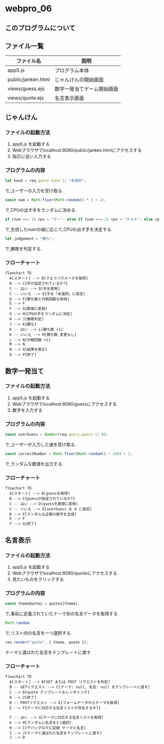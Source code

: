 # webpro_06

## このプログラムについて

## ファイル一覧
ファイル名 | 説明
-|-
app5.js | プログラム本体
public/janken.html | じゃんけんの開始画面
views/guess.ejs | 数字一発当てゲーム開始画面
views/quote.ejs | 名言表示画面
## じゃんけん
### ファイルの起動方法
1. app5.js を起動する
1. Webブラウザでlocalhost:8080/public/janken.htmlにアクセスする
1. 指示に従い入力する
### プログラムの内容
```javascript
let hand = req.query.hand || "未選択";
```
で,ユーザーの入力を受け取る.
```javascript
const num = Math.floor(Math.random() * 3 + 1);
```
で,CPUの出す手をランダムに決める.
```javascript
if (num === 1) cpu = "グー"; else if (num === 2) cpu = "チョキ"; else cpu = "パー";
```
で,生成したnumの値に応じて,CPUの出す手を決定する.
```javascript
let judgement = "勝ち";
```
で,勝敗を判定する.
### フローチャート
```mermaid
flowchart TD
  A[スタート] --> B[クエリパラメータを取得]
  B --> C{手が指定されているか?}
  C -- はい --> D[手を使用]
  C -- いいえ --> E[手を「未選択」に設定]
  D --> F[勝ち数と対戦回数を取得]
  E --> F
  F --> G{数値に変換}
  G --> H[CPUの手をランダムに決定]
  H --> J[勝敗判定]
  J --> K{勝ち}
  K -- はい --> L[勝ち数 +1]
  K -- いいえ --> M[勝ち数 変更なし]
  L --> N[対戦回数 +1]
  M --> N
  N --> O[結果を表示]
  O --> P[終了]
```

## 数字一発当て
### ファイルの起動方法
1. app5.js を起動する
1. Webブラウザでlocalhost:8080/guessにアクセスする
1. 数字を入力する
### プログラムの内容
```javascript
const userGuess = Number(req.query.guess || 0);
```
で,ユーザーが入力した値を受け取る.
```javascript
const correctNumber = Math.floor(Math.random() * 100) + 1;
```
で,ランダムな数値を出力する.
### フローチャート
```mermaid
flowchart TD
  A[スタート] --> B[guessを取得]
  B --> C{guessが指定されているか?}
  C -- はい --> D[guessを数値に変換]
  C -- いいえ --> E[userGuess を 0 に設定]
  D --> F[ランダムな正解の数字を生成]
  E --> F
  F --> G[終了]
```

## 名言表示
### ファイルの起動方法
1. app5.js を起動する
1. Webブラウザでlocalhost:8080/quoiteにアクセスする
1. 見たいものをクリックする
### プログラムの内容
```javascript
const themeQuotes = quotes[theme];
```
で,事前に定義されていたテーマ別の名言データを取得する.
```javascript
Math.random
```
で,リスト内の名言を一つ選択する.　
```javascript
res.render("quote", { theme, quote });
```
テーマと選ばれた名言をテンプレートに渡す.
### フローチャート
```mermaid
flowchart TD
  A[スタート] --> B[GET または POST リクエストを判定]
  B -- GETリクエスト --> C[テーマ: null, 名言: null をテンプレートに渡す]
  C --> D[quote テンプレートをレンダリング]
  D --> Z[終了]
  B -- POSTリクエスト --> E[フォームデータからテーマを取得]
  E --> F{テーマに対応する名言リストが存在するか?}
  
  F -- はい --> G[テーマに対応する名言リストを取得]
  G --> H[ランダムに名言を1つ選択]
  H --> I[デバッグログに記録 テーマと名言]
  I --> J[テーマと選ばれた名言をテンプレートに渡す]
  J --> D
```

